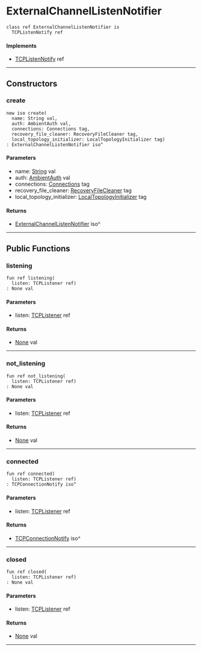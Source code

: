 # ExternalChannelListenNotifier

```pony
class ref ExternalChannelListenNotifier is
  TCPListenNotify ref
```

#### Implements

* [TCPListenNotify](net-TCPListenNotify) ref

---

## Constructors

### create

```pony
new iso create(
  name: String val,
  auth: AmbientAuth val,
  connections: Connections tag,
  recovery_file_cleaner: RecoveryFileCleaner tag,
  local_topology_initializer: LocalTopologyInitializer tag)
: ExternalChannelListenNotifier iso^
```
#### Parameters

*   name: [String](builtin-String) val
*   auth: [AmbientAuth](builtin-AmbientAuth) val
*   connections: [Connections](wallaroo-ent-network-Connections) tag
*   recovery_file_cleaner: [RecoveryFileCleaner](wallaroo-core-common-RecoveryFileCleaner) tag
*   local_topology_initializer: [LocalTopologyInitializer](wallaroo-core-initialization-LocalTopologyInitializer) tag

#### Returns

* [ExternalChannelListenNotifier](wallaroo-ent-network-ExternalChannelListenNotifier) iso^

---

## Public Functions

### listening

```pony
fun ref listening(
  listen: TCPListener ref)
: None val
```
#### Parameters

*   listen: [TCPListener](net-TCPListener) ref

#### Returns

* [None](builtin-None) val

---

### not_listening

```pony
fun ref not_listening(
  listen: TCPListener ref)
: None val
```
#### Parameters

*   listen: [TCPListener](net-TCPListener) ref

#### Returns

* [None](builtin-None) val

---

### connected

```pony
fun ref connected(
  listen: TCPListener ref)
: TCPConnectionNotify iso^
```
#### Parameters

*   listen: [TCPListener](net-TCPListener) ref

#### Returns

* [TCPConnectionNotify](net-TCPConnectionNotify) iso^

---

### closed

```pony
fun ref closed(
  listen: TCPListener ref)
: None val
```
#### Parameters

*   listen: [TCPListener](net-TCPListener) ref

#### Returns

* [None](builtin-None) val

---

